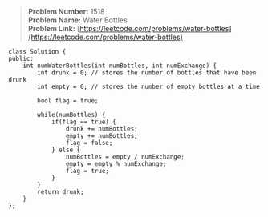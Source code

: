 > **Problem Number:** 1518 <br>
> **Problem Name:** Water Bottles <br>
> **Problem Link:** [https://leetcode.com/problems/water-bottles](https://leetcode.com/problems/water-bottles) <br>

    class Solution {
    public:
        int numWaterBottles(int numBottles, int numExchange) {
            int drunk = 0; // stores the number of bottles that have been drunk
            int empty = 0; // stores the number of empty bottles at a time

            bool flag = true;

            while(numBottles) {
                if(flag == true) {
                    drunk += numBottles;
                    empty += numBottles;
                    flag = false;
                } else {
                    numBottles = empty / numExchange;
                    empty = empty % numExchange;
                    flag = true;    
                }
            }
            return drunk;
        }
    };